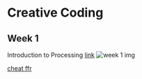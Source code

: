 Creative Coding
===============

## Week 1
Introduction to Processing [link](../week-1/crco_1.pde)
![week 1 img](../week-1/week1.png)


[cheat ffr](https://github.com/adam-p/markdown-here/wiki/Markdown-Cheatsheet#links)
